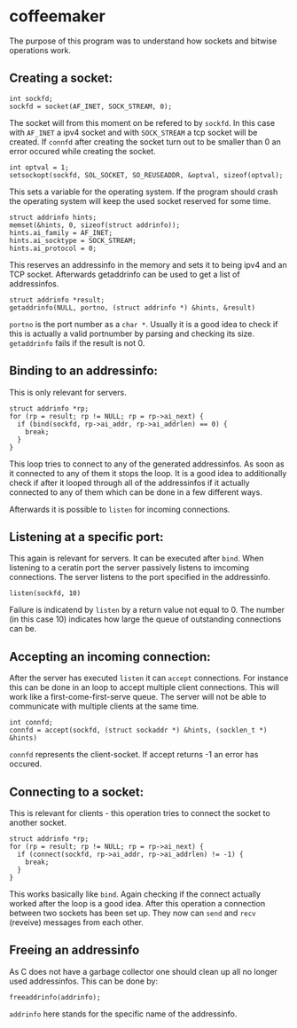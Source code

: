 # coffeemaker

The purpose of this program was to understand how sockets and bitwise operations work.

## Creating a socket:

```
int sockfd;
sockfd = socket(AF_INET, SOCK_STREAM, 0);
```

The socket will from this moment on be refered to by `sockfd`.
In this case with `AF_INET` a ipv4 socket and with `SOCK_STREAM` a tcp socket will be created.
If `connfd` after creating the socket turn out to be smaller than 0 an error occured while creating the socket.

```
int optval = 1;
setsockopt(sockfd, SOL_SOCKET, SO_REUSEADDR, &optval, sizeof(optval);
```

This sets a variable for the operating system. If the program should crash the operating system will keep the used socket reserved for some time.

```
struct addrinfo hints;
memset(&hints, 0, sizeof(struct addrinfo));
hints.ai_family = AF_INET;
hints.ai_socktype = SOCK_STREAM;
hints.ai_protocol = 0;
```
This reserves an addressinfo in the memory and sets it to being ipv4 and an TCP socket. 
Afterwards getaddrinfo can be used to get a list of addressinfos. 

```
struct addrinfo *result;
getaddrinfo(NULL, portno, (struct addrinfo *) &hints, &result)
```

`portno` is the port number as a `char *`. Usually it is a good idea to check if this is actually a valid portnumber by parsing and checking its size. `getaddrinfo` fails if the result is not 0.

## Binding to an addressinfo:

This is only relevant for servers.

```
struct addrinfo *rp;
for (rp = result; rp != NULL; rp = rp->ai_next) {
  if (bind(sockfd, rp->ai_addr, rp->ai_addrlen) == 0) {
    break;
  }
}
```

This loop tries to connect to any of the generated addressinfos. As soon as it connected to any of them it stops the loop. It is a good idea to additionally check if after it looped through all of the addressinfos if it actually connected to any of them which can be done in a few different ways.

Afterwards it is possible to `listen` for incoming connections.

## Listening at a specific port:

This again is relevant for servers. It can be executed after `bind`. When listening to a ceratin port the server passively listens to imcoming connections. The server listens to the port specified in the addressinfo.

```
listen(sockfd, 10)
```

Failure is indicatend by `listen` by a return value not equal to 0.
The number (in this case 10) indicates how large the queue of outstanding connections can be.

## Accepting an incoming connection:

After the server has executed `listen` it can `accept` connections. For instance this can be done in an loop to accept multiple client connections. This will work like a first-come-first-serve queue. The server will not be able to communicate with multiple clients at the same time.

```
int connfd;
connfd = accept(sockfd, (struct sockaddr *) &hints, (socklen_t *) &hints)
```

`connfd` represents the client-socket. If accept returns -1 an error has occured.

## Connecting to a socket:

This is relevant for clients - this operation tries to connect the socket to another socket.

```
struct addrinfo *rp;
for (rp = result; rp != NULL; rp = rp->ai_next) {
  if (connect(sockfd, rp->ai_addr, rp->ai_addrlen) != -1) {
    break;
  }
}
```

This works basically like `bind`. Again checking if the connect actually worked after the loop is a good idea.
After this operation a connection between two sockets has been set up. They now can `send` and `recv` (reveive) messages from each other.

## Freeing an addressinfo

As C does not have a garbage collector one should clean up all no longer used addressinfos. This can be done by:

```
freeaddrinfo(addrinfo);
```

`addrinfo` here stands for the specific name of the addressinfo.
